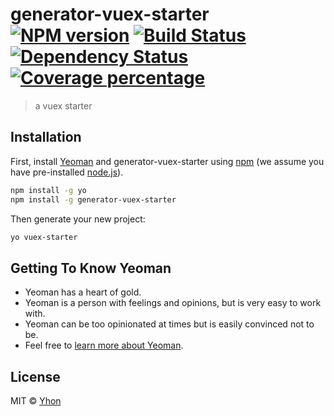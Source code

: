 # generator-vuex-starter [![NPM version][npm-image]][npm-url] [![Build Status][travis-image]][travis-url] [![Dependency Status][daviddm-image]][daviddm-url] [![Coverage percentage][coveralls-image]][coveralls-url]
> a vuex starter

## Installation

First, install [Yeoman](http://yeoman.io) and generator-vuex-starter using [npm](https://www.npmjs.com/) (we assume you have pre-installed [node.js](https://nodejs.org/)).

```bash
npm install -g yo
npm install -g generator-vuex-starter
```

Then generate your new project:

```bash
yo vuex-starter
```

## Getting To Know Yeoman

 * Yeoman has a heart of gold.
 * Yeoman is a person with feelings and opinions, but is very easy to work with.
 * Yeoman can be too opinionated at times but is easily convinced not to be.
 * Feel free to [learn more about Yeoman](http://yeoman.io/).

## License

MIT © [Yhon]()


[npm-image]: https://badge.fury.io/js/generator-vuex-starter.svg
[npm-url]: https://npmjs.org/package/generator-vuex-starter
[travis-image]: https://travis-ci.org/yhonzhao/generator-vuex-starter.svg?branch=master
[travis-url]: https://travis-ci.org/yhonzhao/generator-vuex-starter
[daviddm-image]: https://david-dm.org/yhonzhao/generator-vuex-starter.svg?theme=shields.io
[daviddm-url]: https://david-dm.org/yhonzhao/generator-vuex-starter
[coveralls-image]: https://coveralls.io/repos/yhonzhao/generator-vuex-starter/badge.svg
[coveralls-url]: https://coveralls.io/r/yhonzhao/generator-vuex-starter
